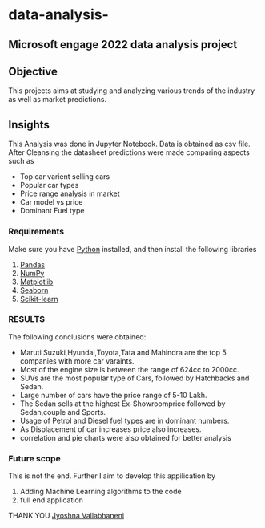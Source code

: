 # data-analysis-
## Microsoft engage 2022 data analysis project

## Objective
 This projects aims at studying and analyzing various trends of the industry as well as market predictions.
 
 ## Insights
 This Analysis was done in Jupyter Notebook. Data is obtained as csv file. After Cleansing the datasheet predictions were made comparing aspects such as
 * Top car varient selling cars
 * Popular car types
 * Price range analysis in market
 * Car model vs price
 * Dominant Fuel type 

### Requirements 
Make sure you have [Python](https://www.python.org/) installed, 
and then install the following libraries 
1. [Pandas](https://pandas.pydata.org/docs/getting_started/install.html) 
2. [NumPy](https://numpy.org/)
3. [Matplotlib](https://matplotlib.org/)
4. [Seaborn](https://seaborn.pydata.org/)
5. [Scikit-learn](https://scikit-learn.org/stable/)

### RESULTS
The following conclusions were obtained:
* Maruti Suzuki,Hyundai,Toyota,Tata and Mahindra are the top 5 companies with more car varaints.
* Most of the engine size is between the range of 624cc to 2000cc.
* SUVs are the most popular type of Cars, followed by Hatchbacks and Sedan.
* Large number of cars have the price range of 5-10 Lakh.
* The Sedan sells at the highest Ex-Showroomprice followed by Sedan,couple and Sports.
* Usage of Petrol and Diesel fuel types are in dominant numbers.
* As Displacement of car increases price also increases.
* correlation and pie charts were also obtained for better analysis



### Future scope
This is not the end. Further I aim to develop this appilication by
1. Adding Machine Learning algorithms to the code
2. full end application


THANK YOU
[Jyoshna Vallabhaneni](https://www.linkedin.com/in/jyoshna-vallabhaneni/)
